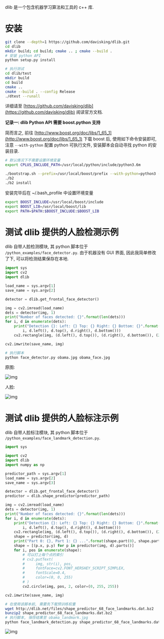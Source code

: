 dlib 是一个包含机器学习算法和工具的 c++ 库.

# 安装

```sh
git clone --depth=1 https://github.com/davisking/dlib.git
cd dlib
mkdir build; cd build; cmake .. ; cmake --build .
# 安装 python API
python setup.py install

# 执行测试
cd dlib/test
mkdir build
cd build
cmake ..
cmake --build . --config Release
./dtest --runall
```

详细请至 [https://github.com/davisking/dlib](https://github.com/davisking/dlib) 阅读官方文档.

**记录一: dlib Python API 需要 boost.python 支持**

简而言之, 前往 [http://www.boost.org/doc/libs/1_65_1](http://www.boost.org/doc/libs/1_65_1) 下载 boost 后, 使用如下命令安装即可, 注意 `--with-python` 配置 python 可执行文件, 安装脚本会自动寻找 python 的安装目录.

```sh
# 默认情况下不需要设置环境变量
export CPLUS_INCLUDE_PATH=/usr/local/python/include/python3.6m

./bootstrap.sh --prefix=/usr/local/boost/prefix --with-python=python3 --with-libraries=python
./b2
./b2 install
```

安装完毕后在 ~/.bash_profile 中设置环境变量

```sh
export BOOST_INCLUDE=/usr/local/boost/include
export BOOST_LIB=/usr/local/boost/lib
export PATH=$PATH:$BOOST_INCLUDE:$BOOST_LIB
```

# 测试 dlib 提供的人脸检测示例

dlib 自带人脸检测模块, 其 python 脚本位于 `/python_examples/face_detector.py`. 由于机器没有 GUI 界面, 因此我简单修改了下, 可以将检测结果保存在本地.

```py
import sys
import cv2
import dlib

load_name = sys.argv[1]
save_name = sys.argv[2]

detector = dlib.get_frontal_face_detector()

img = cv2.imread(load_name)
dets = detector(img, 1)
print("Number of faces detected: {}".format(len(dets)))
for i, d in enumerate(dets):
    print("Detection {}: Left: {} Top: {} Right: {} Bottom: {}".format(
        i, d.left(), d.top(), d.right(), d.bottom()))
    cv2.rectangle(img, (d.left(), d.top()), (d.right(), d.bottom()), (255, 0, 255), 1)

cv2.imwrite(save_name, img)
```

```sh
# 执行脚本
python face_detector.py obama.jpg obama_face.jpg
```

原图:

![img](/img/ml_dlib/obama.jpg)

人脸:

![img](/img/ml_dlib/obama_face.jpg)


# 测试 dlib 提供的人脸标注示例

dlib 自带人脸标注模块, 其 python 脚本位于 `/python_examples/face_landmark_detection.py`.

```py
import sys

import cv2
import dlib
import numpy as np

predictor_path = sys.argv[1]
load_name = sys.argv[2]
save_name = sys.argv[3]

detector = dlib.get_frontal_face_detector()
predictor = dlib.shape_predictor(predictor_path)

img = cv2.imread(load_name)
dets = detector(img, 1)
print("Number of faces detected: {}".format(len(dets)))
for i, d in enumerate(dets):
    print("Detection {}: Left: {} Top: {} Right: {} Bottom: {}".format(
        i, d.left(), d.top(), d.right(), d.bottom()))
    cv2.rectangle(img, (d.left(), d.top()), (d.right(), d.bottom()), (255, 0, 255), 1)
    shape = predictor(img, d)
    print("Part 0: {}, Part 1: {} ...".format(shape.part(0), shape.part(1)))
    shape = [(p.x, p.y) for p in predictor(img, d).parts()]
    for i, pos in enumerate(shape):
        # 可以打上每个点的索引
        # cv2.putText(
        #     img, str(i), pos,
        #     fontFace=cv2.FONT_HERSHEY_SCRIPT_SIMPLEX,
        #     fontScale=0.4,
        #     color=(0, 0, 255)
        # )
        cv2.circle(img, pos, 2, color=(0, 255, 255))

cv2.imwrite(save_name, img)
```

```sh
# 在使用该脚本前, 需要先下载预训练权重
wget http://dlib.net/files/shape_predictor_68_face_landmarks.dat.bz2
bunzip2 shape_predictor_68_face_landmarks.dat.bz2
# 执行脚本, 保存结果至 obama_landmark.jpg
python face_landmark_detection.py shape_predictor_68_face_landmarks.dat obama.jpg obama_landmark.jpg
```

![img](/img/ml_dlib/obama_landmark.jpg)
